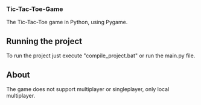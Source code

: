 ### Tic-Tac-Toe-Game
The Tic-Tac-Toe game in Python, using Pygame.

## Running the project
To run the project just execute "compile_project.bat" or run the main.py file.

## About
The game does not support multiplayer or singleplayer, only local multiplayer.
